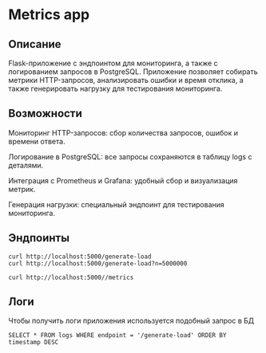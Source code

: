 # Metrics app
## Описание
Flask-приложение с эндпоинтом для мониторинга, а также с логированием запросов в PostgreSQL. Приложение позволяет собирать метрики HTTP-запросов, анализировать ошибки и время отклика, а также генерировать нагрузку для тестирования мониторинга.

## Возможности
Мониторинг HTTP-запросов: сбор количества запросов, ошибок и времени ответа.

Логирование в PostgreSQL: все запросы сохраняются в таблицу logs с деталями.

Интеграция с Prometheus и Grafana: удобный сбор и визуализация метрик.

Генерация нагрузки: специальный эндпоинт для тестирования мониторинга.

## Эндпоинты
```
curl http://localhost:5000/generate-load
curl http://localhost:5000/generate-load?n=5000000

curl http://localhost:5000//metrics
```

## Логи
Чтобы получить логи приложения используется подобный запрос в БД
```
SELECT * FROM logs WHERE endpoint = '/generate-load' ORDER BY timestamp DESC
```
